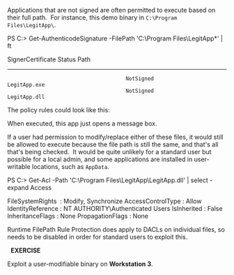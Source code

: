 Applications that are not signed are often permitted to execute based on their full path.  For instance, this demo binary in `C:\Program Files\LegitApp\`.

PS C:\> Get-AuthenticodeSignature -FilePath 'C:\Program Files\LegitApp\*' | ft

SignerCertificate                         Status                                 Path
-----------------                         ------                                 ----
                                          NotSigned                              LegitApp.exe
                                          NotSigned                              LegitApp.dll

  

The policy rules could look like this:

<FileRules>
  <Allow ID="ID_ALLOW_A_1" FriendlyName="LegitApp.exe FileRule" MinimumFileVersion="0.0.0.0" FilePath="C:\Program Files\LegitApp\LegitApp.exe" />
  <Allow ID="ID_ALLOW_A_2" FriendlyName="LegitApp.dll FileRule" MinimumFileVersion="0.0.0.0" FilePath="C:\Program Files\LegitApp\LegitApp.dll" />
</FileRules>

  

When executed, this app just opens a message box.

If a user had permission to modify/replace either of these files, it would still be allowed to execute because the file path is still the same, and that's all that's being checked.  It would be quite unlikely for a standard user but possible for a local admin, and some applications are installed in user-writable locations, such as `AppData`.

PS C:\> Get-Acl -Path 'C:\Program Files\LegitApp\LegitApp.dll' | select -expand Access

FileSystemRights  : Modify, Synchronize
AccessControlType : Allow
IdentityReference : NT AUTHORITY\Authenticated Users
IsInherited       : False
InheritanceFlags  : None
PropagationFlags  : None

  

Runtime FilePath Rule Protection does apply to DACLs on individual files, so needs to be disabled in order for standard users to exploit this.

  

  **EXERCISE**  
  
Exploit a user-modifiable binary on **Workstation 3**.

